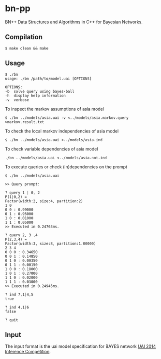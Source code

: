 # bn-pp

BN++ Data Structures and Algorithms in C++ for Bayesian Networks.

## Compilation

```
$ make clean && make
```

## Usage

```
$ ./bn
usage: ./bn /path/to/model.uai [OPTIONS]

OPTIONS:
-b  solve query using bayes-ball
-h	display help information
-v	verbose
```

To inspect the markov assumptions of asia model

```
$ ./bn ../models/asia.uai -v <../models/asia.markov.query >markov.result.txt
```

To check the local markov independencies of asia model

```
$ ./bn ../models/asia.uai <../models/asia.ind
```

To check variable dependencies of asia model

```
./bn ../models/asia.uai <../models/asia.not.ind
```

To execute queries or check (in)dependencies on the prompt
```
$ ./bn ../models/asia.uai

>> Query prompt:

? query 1 | 0, 2
P(1|0,2) =
Factor(width:2, size:4, partition:2)
1 0
0 0 : 0.99000
0 1 : 0.95000
1 0 : 0.01000
1 1 : 0.05000
>> Executed in 0.24763ms.

? query 2, 3 ,4
P(2,3,4) =
Factor(width:3, size:8, partition:1.00000)
2 3 4
0 0 0 : 0.34650
0 0 1 : 0.14850
0 1 0 : 0.00350
0 1 1 : 0.00150
1 0 0 : 0.18000
1 0 1 : 0.27000
1 1 0 : 0.02000
1 1 1 : 0.03000
>> Executed in 0.24945ms.

? ind 7,1|4,5
true

? ind 4,1|6
false

? quit
```

## Input

The input format is the uai model specification for BAYES network [UAI 2014 Inference Competition](http://www.hlt.utdallas.edu/~vgogate/uai14-competition/).
